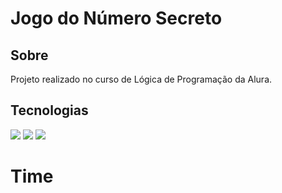 <h1>Jogo do Número Secreto</h1>

<h2> Sobre</h2>
<p>Projeto realizado no curso de Lógica de Programação da Alura.</p>

##  Tecnologias
<div>
  <img src="https://img.shields.io/badge/HTML-239120?style-for-the-bagde&logo-html5&logoColor=white">
  <img src="https://img.shields.io/badge/CSS-239120?style-for-the-bagde&logo-css3&logoColor=white">
  <img src="https://img.shields.io/badge/JavaScript-F7DF1E?style-for-the-bagde&logo-javascript&logoColor=black">
</div>

# Time

